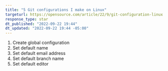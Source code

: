 ```yaml
---
title: "5 Git configurations I make on Linux"
targeturl: https://opensource.com/article/22/9/git-configuration-linux 
response_type: star
dt_published: "2022-09-22 19:44"
dt_updated: "2022-09-22 19:44 -05:00"
---
```


1. Create global configuration
2. Set default name
3. Set default email address
4. Set default branch name
5. Set default editor
